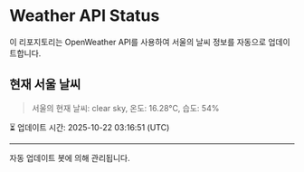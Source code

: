 
# Weather API Status

이 리포지토리는 OpenWeather API를 사용하여 서울의 날씨 정보를 자동으로 업데이트합니다.

## 현재 서울 날씨
> 서울의 현재 날씨: clear sky, 온도: 16.28°C, 습도: 54%

⏳ 업데이트 시간: 2025-10-22 03:16:51 (UTC)

---
자동 업데이트 봇에 의해 관리됩니다.
